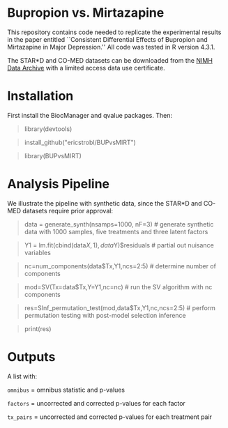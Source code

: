 # Bupropion vs. Mirtazapine
This repository contains code needed to replicate the experimental results in the paper entitled ``Consistent Differential Effects of Bupropion and Mirtazapine in Major Depression.'' All code was tested in R version 4.3.1.

The STAR*D and CO-MED datasets can be downloaded from the [NIMH Data Archive](https://nda.nih.gov/) with a limited access data use certificate. 

# Installation
First install the BiocManager and qvalue packages. Then:

> library(devtools)

> install_github("ericstrobl/BUPvsMIRT")

> library(BUPvsMIRT)

# Analysis Pipeline

We illustrate the pipeline with synthetic data, since the STAR*D and CO-MED datasets require prior approval:

> data = generate_synth(nsamps=1000, nF=3) # generate synthetic data with 1000 samples, five treatments and three latent factors

> Y1 = lm.fit(cbind(data$X,1),data$Y)$residuals # partial out nuisance variables

> nc=num_components(data$Tx,Y1,ncs=2:5) # determine number of components

> mod=SV(Tx=data$Tx,Y=Y1,nc=nc) # run the SV algorithm with nc components

> res=SInf_permutation_test(mod,data$Tx,Y1,nc,ncs=2:5) # perform permutation testing with post-model selection inference

> print(res)

# Outputs

A list with:

`omnibus` = omnibus statistic and p-values

`factors` = uncorrected and corrected p-values for each factor

`tx_pairs` = uncorrected and corrected p-values for each treatment pair





